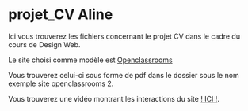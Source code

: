 # projet_CV Aline

Ici vous trouverez les fichiers concernant le projet CV dans le cadre du cours de Design Web.

Le site choisi comme modèle est [Openclassrooms](https://openclassrooms.com/fr/)

Vous trouverez celui-ci sous forme de pdf dans le dossier sous le nom exemple site openclassrooms 2.

Vous trouverez une vidéo montrant les interactions du site [! ICI !](https://www.youtube.com/watch?v=w21DM-Ghdrg).

